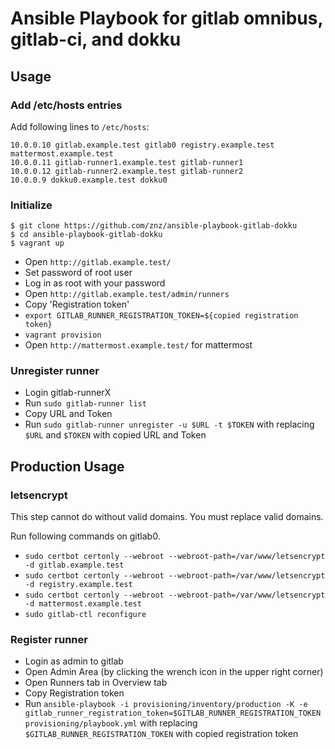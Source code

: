 # Ansible Playbook for gitlab omnibus, gitlab-ci, and dokku

## Usage

### Add /etc/hosts entries

Add following lines to `/etc/hosts`:

    10.0.0.10 gitlab.example.test gitlab0 registry.example.test mattermost.example.test
    10.0.0.11 gitlab-runner1.example.test gitlab-runner1
    10.0.0.12 gitlab-runner2.example.test gitlab-runner2
    10.0.0.9 dokku0.example.test dokku0

### Initialize

    $ git clone https://github.com/znz/ansible-playbook-gitlab-dokku
    $ cd ansible-playbook-gitlab-dokku
    $ vagrant up

- Open `http://gitlab.example.test/`
- Set password of root user
- Log in as root with your password
- Open `http://gitlab.example.test/admin/runners`
- Copy 'Registration token'
- `export GITLAB_RUNNER_REGISTRATION_TOKEN=${copied registration token}`
- `vagrant provision`
- Open `http://mattermost.example.test/` for mattermost

### Unregister runner

- Login gitlab-runnerX
- Run `sudo gitlab-runner list`
- Copy URL and Token
- Run `sudo gitlab-runner unregister -u $URL -t $TOKEN` with replacing `$URL` and `$TOKEN` with copied URL and Token

## Production Usage

### letsencrypt

This step cannot do without valid domains.
You must replace valid domains.

Run following commands on gitlab0.

- `sudo certbot certonly --webroot --webroot-path=/var/www/letsencrypt -d gitlab.example.test`
- `sudo certbot certonly --webroot --webroot-path=/var/www/letsencrypt -d registry.example.test`
- `sudo certbot certonly --webroot --webroot-path=/var/www/letsencrypt -d mattermost.example.test`
- `sudo gitlab-ctl reconfigure`

### Register runner

- Login as admin to gitlab
- Open Admin Area (by clicking the wrench icon in the upper right corner)
- Open Runners tab in Overview tab
- Copy Registration token
- Run `ansible-playbook -i provisioning/inventory/production -K -e gitlab_runner_registration_token=$GITLAB_RUNNER_REGISTRATION_TOKEN provisioning/playbook.yml` with replacing `$GITLAB_RUNNER_REGISTRATION_TOKEN` with copied registration token
